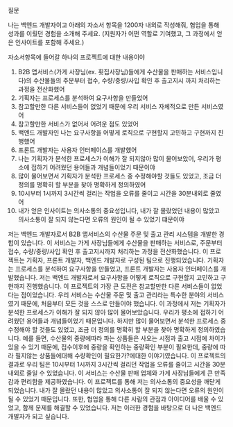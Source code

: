 질문

나는 백엔드 개발자이고 아래의 자소서 항목을 1200자 내외로 작성해줘,
협업을 통해 성과를 이뤘던 경험을 소개해 주세요.
(지원자가 어떤 역할로 기여했고, 그 과정에서 얻은 인사이트를 포함해 주세요.)

자소서항목에 들어갈 하나의 프로젝트에 대한 내용이야 
1. B2B 앱서비스(가게 사장님(ex. 횟집사장님)들에게 수산물을 판매하는 서비스입니다)의 수산물들의 주문부터 접수, 수량/중량/사입 확인 후 출고지시 까지 처리하는 과정을 전산화했어
2. 기획자는 프로세스를 분석하여 요구사항을 만들었어
3. 참고할만한 다른 서비스들이 없었기 때문에 우리 서비스 자체적으로 만든 서비스였어
4. 참고할만한 서비스가 없어서 어려운 점도 있었어
5. 백엔드 개발자인 나는 요구사항을 어떻게 로직으로 구현할지 고민하고 구현까지 진행했어
6. 프론트 개발자는 사용자 인터페이스를 개발했어
7. 나는 기획자가 분석한 프로세스가 이해가 잘 되지않아 많이 물어보았어, 우리가 평소에 접하기 어려웠던 용어들과 개념들이었기 때문이야
8. 많이 물어보면서 기획자가 분석한 프로세스 중 수정해야할 것들도 있었고, 조금 더 정의를 명확히 할 부분을 찾아 명확하게 정의하였어
9. 10시부터 1시까지 3시간씩 걸리는 작업을 오류를 줄이고 시간을 30분내외로 줄였어
10. 내가 얻은 인사이트는 의사소통의 중요성입니다, 내가 잘 몰랐었던 내용이 많았고 의사소통이 잘 되지 않는다면 오류의 원인이 될 수 있었기 떄문이야


저는 백엔드 개발자로서 B2B 앱서비스의 수산물 주문 및 출고 관리 시스템을 개발한 경험이 있습니다. 이 서비스는 가게 사장님들에게 수산물을 판매하는 서비스로, 주문부터 접수, 수량/중량/사입 확인 후 출고지시까지 처리하는 과정을 전산화했습니다.
이 프로젝트는 기획자, 프론트 개발자, 백엔드 개발자로 구성된 팀으로 진행되었습니다. 기획자는 프로세스를 분석하여 요구사항을 만들었고, 프론트 개발자는 사용자 인터페이스를 개발했습니다. 저는 백엔드 개발자로서 요구사항을 어떻게 로직으로 구현할지 고민하고 구현까지 진행했습니다.
이 프로젝트의 가장 큰 도전은 참고할만한 다른 서비스들이 없었다는 점이었습니다. 우리 서비스는 수산물 주문 및 출고 관리라는 특수한 분야의 서비스였기 때문에, 처음부터 모든 것을 스스로 만들어야 했습니다. 이 과정에서 저는 기획자가 분석한 프로세스가 이해가 잘 되지 않아 많이 물어보았습니다. 우리가 평소에 접하기 어려웠던 용어들과 개념들이었기 때문입니다.
하지만 많이 물어보면서 분석한 프로세스 중 수정해야 할 것들도 있었고, 조금 더 정의를 명확히 할 부분을 찾아 명확하게 정의하였습니다. 
예를 들면, 수산물의 중량에따라 파는 상품들은 사오는 시점과 출고 시점에 차이가 있을 수 있기 때문에, 접수이후에 중량을 확인하는 중량확인 부분이 필요한데, 중량에 따라 필지않는 상품들에대해 수량확인이 필요한가?에대한 이야기였습니다. 
이 프로젝트의 결과로 우리 팀은 10시부터 1시까지 3시간씩 걸리던 작업을 오류를 줄이고 시간을 30분 내외로 줄일 수 있었습니다. 이 서비스는 수산물 판매 업체와 가게 사장님들에게 큰 만족감과 편리함을 제공하였습니다.
이 프로젝트를 통해 저는 의사소통의 중요성을 깨닫게 되었습니다. 내가 잘 몰랐던 내용이 많았고 의사소통이 잘 되지 않는다면 오류의 원인이 될 수 있었기 때문입니다. 또한, 협업을 통해 다른 사람의 관점과 아이디어를 배울 수 있었고, 함께 문제를 해결할 수 있었습니다. 저는 이러한 경험을 바탕으로 더 나은 백엔드 개발자가 되고 싶습니다.

